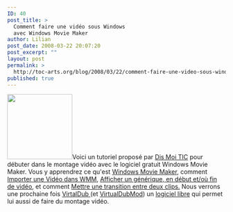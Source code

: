 ```yaml
---
ID: 40
post_title: >
  Comment faire une vidéo sous Windows
  avec Windows Movie Maker
author: Lilian
post_date: 2008-03-22 20:07:20
post_excerpt: ""
layout: post
permalink: >
  http://toc-arts.org/blog/2008/03/22/comment-faire-une-video-sous-windows-avec-windows-movie-maker/
published: true
---
```

<img class="alignleft size-thumbnail wp-image-9142" title="windows-movie-maker" src="http://toc-arts.org/blog/wp-content/uploads/2008/03/windows-movie-maker-150x150.png" alt="" width="150" height="150" />Voici un tutoriel proposé par [Dis Moi TIC][1] pour débuter dans le montage vidéo avec le logiciel gratuit Windows Movie Maker. Vous y apprendrez ce qu'est [Windows Movie Maker][2], comment [Importer une Vidéo dans WMM][3], [Afficher un générique, en début et/où fin de vidéo][4], et comment [ Mettre une transition entre deux clips.][5] Nous verrons une prochaine fois [VirtalDub ][6](et [VirtualDubMod][7]) un [logiciel libre][8] qui permet lui aussi de faire du montage vidéo.

 [1]: http://www.dismoitic.net/Comment-faire-une-video-sous.html?artsuite=2#sommaire_1
 [2]: http://www.dismoitic.net/Comment-faire-une-video-sous.html?artsuite=0#sommaire_1 "Windows Movie Maker c'est quoi ?"
 [3]: http://www.dismoitic.net/Comment-faire-une-video-sous.html?artsuite=1#sommaire_1 "Importer une Vidéo dans WMM"
 [4]: http://www.dismoitic.net/Comment-faire-une-video-sous.html?artsuite=2#sommaire_1 "Afficher un générique, en début et/où fin de vidéo"
 [5]: http://www.dismoitic.net/Comment-faire-une-video-sous.html?artsuite=3#sommaire_1 "Mettre une transition entre deux clips"
 [6]: http://www.framasoft.net/article1048.html
 [7]: http://www.framasoft.net/article1551.html
 [8]: http://www.framasoft.net/article3338.html